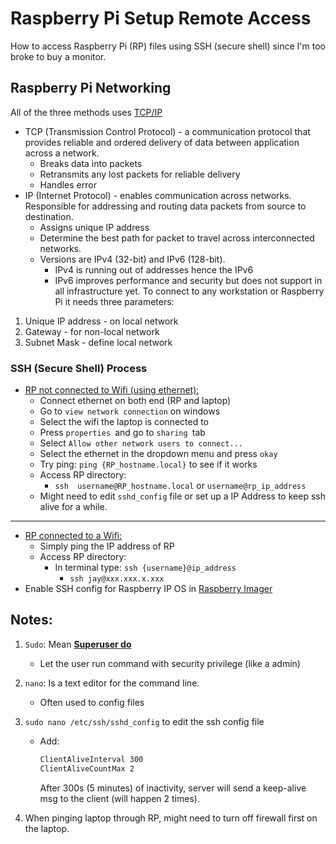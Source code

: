 # Raspberry Pi Setup Remote Access

How to access Raspberry Pi (RP) files using SSH (secure shell) since I'm too broke to buy a monitor.  

## Raspberry Pi Networking

All of the three methods uses <u>TCP/IP</u> 

- TCP (Transmission Control Protocol) - a communication protocol that provides reliable and ordered delivery of data between application across a network. 
	- Breaks data into packets 
	- Retransmits any lost packets for reliable delivery
	- Handles error
- IP (Internet Protocol) - enables communication across networks. Responsible for addressing and routing data packets from source to destination. 
	- Assigns unique IP address
	- Determine the best path for packet to travel across interconnected networks.
	- Versions are IPv4 (32-bit) and IPv6 (128-bit). 
		- IPv4 is running out of addresses hence the IPv6
		- IPv6 improves performance and security but does not support in all infrastructure yet. 
		To connect to any workstation or Raspberry Pi it needs three parameters:
1. Unique IP address - on local network
2. Gateway - for non-local network
3. Subnet Mask - define local network

	

### SSH (Secure Shell) Process

- <u>RP not connected to Wifi (using ethernet):</u>
  - Connect ethernet on both end (RP and laptop)
  - Go to `view network connection` on windows
  - Select the wifi the laptop is connected to
  - Press `properties `and go to `sharing `tab
  - Select `Allow other network users to connect...`
  - Select the ethernet in the dropdown menu and press `okay`
  - Try ping: `ping {RP_hostname.local}` to see if it works
  - Access RP directory:
    - `ssh  username@RP_hostname.local` or `username@rp_ip_address`
  - Might need to edit `sshd_config` file or set up a IP Address to keep ssh alive for a while.

<hr>

- <u>RP connected to a Wifi:</u>
  - Simply ping the IP address of RP
  - Access RP directory:
    - In terminal type: `ssh {username}@ip_address`
      - `ssh jay@xxx.xxx.x.xxx` 
- Enable SSH config for Raspberry IP OS in <u>Raspberry Imager</u>



## Notes:

1. `Sudo`: Mean **<u>Superuser do</u>**

   -  Let the user run command with security privilege (like a admin)

2. `nano`: Is a text editor for the command line.

   - Often used to config files

3. `sudo nano /etc/ssh/sshd_config` to edit the ssh config file

   - Add: 

     ```bash
     ClientAliveInterval 300
     ClientAliveCountMax 2
     ```

     After 300s (5 minutes) of inactivity, server will send a keep-alive msg to the client (will happen 2 times).

4. When pinging laptop through RP, might need to turn off firewall first on the laptop. 
